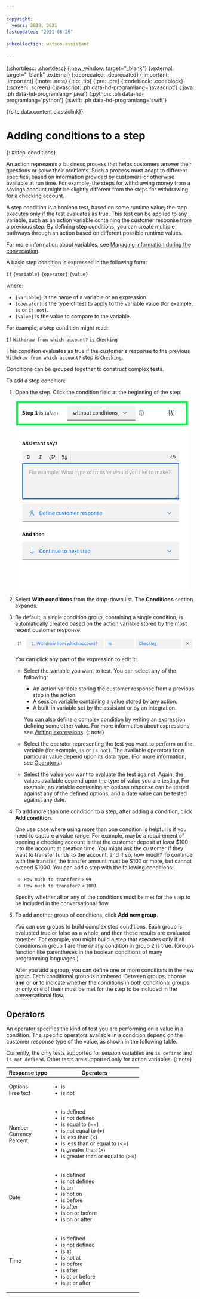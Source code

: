 ```yaml
---

copyright:
  years: 2018, 2021
lastupdated: "2021-08-26"

subcollection: watson-assistant

---
```


{:shortdesc: .shortdesc}
{:new_window: target="_blank"}
{:external: target="_blank" .external}
{:deprecated: .deprecated}
{:important: .important}
{:note: .note}
{:tip: .tip}
{:pre: .pre}
{:codeblock: .codeblock}
{:screen: .screen}
{:javascript: .ph data-hd-programlang='javascript'}
{:java: .ph data-hd-programlang='java'}
{:python: .ph data-hd-programlang='python'}
{:swift: .ph data-hd-programlang='swift'}

{{site.data.content.classiclink}}

# Adding conditions to a step
{: #step-conditions}

An action represents a business process that helps customers answer their questions or solve their problems. Such a process must adapt to different specifics, based on information provided by customers or otherwise available at run time. For example, the steps for withdrawing money from a savings account might be slightly different from the steps for withdrawing for a checking account.

A step condition is a boolean test, based on some runtime value; the step executes only if the test evaluates as true. This test can be applied to any variable, such as an action variable containing the customer response from a previous step. By defining step conditions, you can create multiple pathways through an action based on different possible runtime values.

For more information about variables, see [Managing information during the conversation](/docs/watson-assistant?topic=watson-assistant-manage-info).

A basic step condition is expressed in the following form:

  `If` `{variable}` `{operator}` `{value}`

where:

- `{variable}` is the name of a variable or an expression.
- `{operator}` is the type of test to apply to the variable value (for example, `is` or `is not`).
- `{value}` is the value to compare to the variable.

For example, a step condition might read:

  `If` `Withdraw from which account?` `is` `Checking`

  This condition evaluates as true if the customer's response to the previous `Withdraw from which account?` step is `Checking`.

Conditions can be grouped together to construct complex tests.

To add a step condition:

1.  Open the step. Click the condition field at the beginning of the step:

    ![Step editor with condition field highlighted](images/step-condition.png)

1. Select **With conditions** from the drop-down list. The **Conditions** section expands.

1. By default, a single condition group, containing a single condition, is automatically created based on the action variable stored by the most recent customer response.

    ![Editing a condition to select Checking as the value to check for](images/action-condition-edit.png)

    You can click any part of the expression to edit it:

    - Select the variable you want to test. You can select any of the following:

      - An action variable storing the customer response from a previous step in the action.
      - A session variable containing a value stored by any action.
      - A built-in variable set by the assistant or by an integration.

      You can also define a complex condition by writing an expression defining some other value. For more information about expressions, see [Writing expressions](/docs/watson-assistant?topic=watson-assistant-expressions).
      {: note}

    - Select the operator representing the test you want to perform on the variable (for example, `is` or `is not`). The available operators for a particular value depend upon its data type. (For more information, see [Operators](#step-conditions-operators).)

    - Select the value you want to evaluate the test against. Again, the values available depend upon the type of value you are testing. For example, an variable containing an options response can be tested against any of the defined options, and a date value can be tested against any date.

1.  To add more than one condition to a step, after adding a condition, click **Add condition**.

    One use case where using more than one condition is helpful is if you need to capture a value range. For example, maybe a requirement of opening a checking account is that the customer deposit at least $100 into the account at creation time. You might ask the customer if they want to transfer funds to the account, and if so, how much? To continue with the transfer, the transfer amount must be $100 or more, but cannot exceed $1000. You can add a step with the following conditions: 

    - `How much to transfer?` `>` `99`
    - `How much to transfer?` `<` `1001`

    Specify whether all or any of the conditions must be met for the step to be included in the conversational flow.

1.  To add another group of conditions, click **Add new group**.

    You can use groups to build complex step conditions. Each group is evaluated true or false as a whole, and then these results are evaluated together. For example, you might build a step that executes only if all conditions in group 1 are true *or* any condition in group 2 is true. (Groups function like parentheses in the boolean conditions of many programming languages.)

    After you add a group, you can define one or more conditions in the new group. Each conditional group is numbered. Between groups, choose **and** or **or** to indicate whether the conditions in both conditional groups or only one of them must be met for the step to be included in the conversational flow.

## Operators

An operator specifies the kind of test you are performing on a value in a condition. The specific operators available in a condition depend on the customer response type of the value, as shown in the following table.

Currently, the only tests supported for session variables are `is defined` and `is not defined`. Other tests are supported only for action variables.
{: note}

| Response type                        | Operators                           |
|--------------------------------------|-------------------------------------|
| Options<br/>Free text<!--<br/>Regex--> | <ul><li>is</li><li>is not</li></ul> |
| Number<br/>Currency<br/>Percent<br/> | <ul><li>is defined</li><li>is not defined</li><li>is equal to (==)</li><li>is not equal to (≠)</li><li>is less than (&lt;)</li><li>is less than or equal to (&lt;=)</li><li>is greater than (&gt;)</li><li>is greater than or equal to (&gt;=)</li></ul> |
| Date                                 | <ul><li>is defined</li><li>is not defined</li><li>is on</li><li>is not on</li><li>is before</li><li>is after</li><li>is on or before</li><li>is on or after</li></ul> |
| Time                                 | <ul><li>is defined</li><li>is not defined</li><li>is at</li><li>is not at</li><li>is before</li><li>is after</li><li>is at or before</li><li>is at or after</li></ul> |

